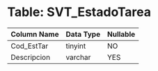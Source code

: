 # Table: SVT_EstadoTarea

| Column Name | Data Type | Nullable |
|-------------|-----------|----------|
| Cod_EstTar | tinyint | NO |
| Descripcion | varchar | YES |
